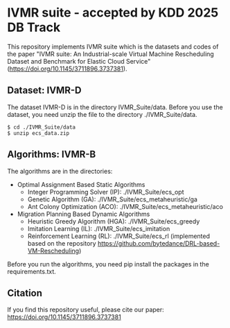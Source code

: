 # IVMR suite - accepted by KDD 2025 DB Track
This repository implements IVMR suite which is the datasets and codes of the paper "IVMR suite: An Industrial-scale Virtual Machine Rescheduling Dataset and Benchmark for Elastic Cloud Service" (https://doi.org/10.1145/3711896.3737381).


## Dataset: IVMR-D
The dataset IVMR-D is in the directory IVMR_Suite/data.
Before you use the dataset, you need unzip the file to the directory ./IVMR_Suite/data.
```
$ cd ./IVMR_Suite/data
$ unzip ecs_data.zip
```


## Algorithms: IVMR-B
The algorithms are in the directories:
- Optimal Assignment Based Static Algorithms
    * Integer Programming Solver (IP): ./IVMR_Suite/ecs_opt
    * Genetic Algorithm (GA): ./IVMR_Suite/ecs_metaheuristic/ga
    * Ant Colony Optimization (ACO): ./IVMR_Suite/ecs_metaheuristic/aco
- Migration Planning Based Dynamic Algorithms
    * Heuristic Greedy Algorithm (HGA): ./IVMR_Suite/ecs_greedy
    * Imitation Learning (IL): ./IVMR_Suite/ecs_imitation
    * Reinforcement Learning (RL): ./IVMR_Suite/ecs_rl (implemented based on the repository https://github.com/bytedance/DRL-based-VM-Rescheduling)

Before you run the algorithms, you need pip install the packages in the requirements.txt.


## Citation
If you find this repository useful, please cite our paper:
https://doi.org/10.1145/3711896.3737381
